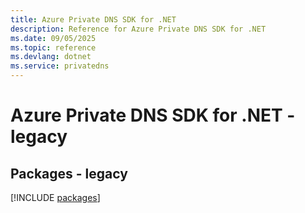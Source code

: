 ```yaml
---
title: Azure Private DNS SDK for .NET
description: Reference for Azure Private DNS SDK for .NET
ms.date: 09/05/2025
ms.topic: reference
ms.devlang: dotnet
ms.service: privatedns
---
```

# Azure Private DNS SDK for .NET - legacy
## Packages - legacy
[!INCLUDE [packages](private-dns-index.md)]